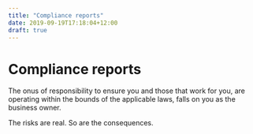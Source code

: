 ```yaml
---
title: "Compliance reports"
date: 2019-09-19T17:18:04+12:00
draft: true
---
```


# Compliance reports

The onus of responsibility to ensure you and those that work for you, are operating within the bounds of the applicable 
laws, falls on you as the business owner. 

The risks are real. So are the consequences.

